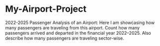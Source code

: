 # My-Airport-Project
2022-2025 Passenger Analysis of an Airport: Here I am showcasing how many passengers are traveling from this airport. Count how many passengers arrived and departed in the financial year 2022–2025. Also describe how many passengers are traveling sector-wise.
